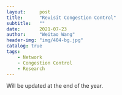 ```yaml
---
layout:     post
title:      "Revisit Congestion Control"
subtitle:   ""
date:       2021-07-23
author:     "Weitao Wang"
header-img: "img/404-bg.jpg"
catalog: true
tags:
    - Network
    - Congestion Control
    - Research
---
```


Will be updated at the end of the year.
